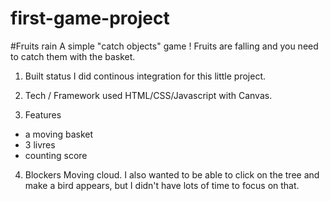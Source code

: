 # first-game-project

#Fruits rain
A simple "catch objects" game ! Fruits are falling and you need to catch them with the basket.


1. Built status
I did continous integration for this little project.

2. Tech / Framework used 
HTML/CSS/Javascript with Canvas.

3. Features
- a moving basket 
- 3 livres
- counting score

4. Blockers
Moving cloud.
I also wanted to be able to click on the tree and make a bird appears, but I didn't have lots of time to focus on that.




